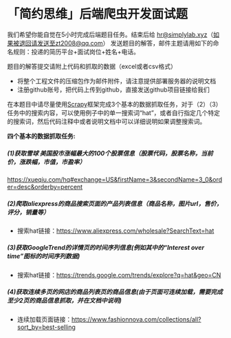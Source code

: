 # 「简约思维」后端爬虫开发面试题

我们希望你能自觉在5小时完成后端题目任务。结束后给 hr@simplylab.xyz（如果被退回请发送至zt2008@qq.com） 发送题目的解答，邮件主题请用如下的命名规则：投递的简历平台+面试岗位+姓名+电话。

题目的解答提交请附上代码和抓取的数据（excel或者csv格式）
* 将整个工程文件的压缩包作为邮件附件，请注意提供部署服务器的说明文档
* 注册github账号，把代码上传到github，直接发送github项目链接给我们


在本题目中请尽量使用[Scrapy](https://scrapy.org/)框架完成3个基本的数据抓取任务，对于（2）（3）任务中的搜索内容，可以使用例子中的单一搜索词“hat”，或者自行指定几个特定的搜索词，然后代码注释中或者说明文档中可以详细说明如果调整搜索词。


**四个基本的数据抓取任务:**

##### (1)获取雪球 美国股市涨幅最大的100个股票信息（股票代码，股票名称，当前价，涨跌幅，市值，市盈率）
https://xueqiu.com/hq#exchange=US&firstName=3&secondName=3_0&order=desc&orderby=percent

##### (2)爬取aliexpress的商品搜索页面的产品列表信息（商品名称，图片url，售价，评分，销量等）
* 搜索hat链接：https://www.aliexpress.com/wholesale?SearchText=hat

##### (3)获取GoogleTrend的详情页的时间序列信息(例如其中的“Interest over time”图标的时间序列数据)
* 搜索hat链接：https://trends.google.com/trends/explore?q=hat&geo=CN

##### (4)获取连续多页的网店的商品列表页的商品信息(由于页面可连续加载，需要完成至少2页的商品信息抓取，并在文档中说明)
* 连续加载页面链接：https://www.fashionnova.com/collections/all?sort_by=best-selling

